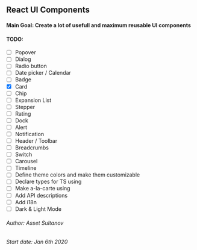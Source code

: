## React UI Components

#### Main Goal: Create a lot of usefull and maximum reusable UI components

#### TODO:
- [ ] Popover
- [ ] Dialog
- [ ] Radio button
- [ ] Date picker / Calendar
- [ ] Badge
- [X] Card
- [ ] Chip
- [ ] Expansion List
- [ ] Stepper
- [ ] Rating
- [ ] Dock
- [ ] Alert
- [ ] Notification
- [ ] Header / Toolbar
- [ ] Breadcrumbs
- [ ] Switch
- [ ] Carousel
- [ ] Timeline
- [ ] Define theme colors and make them customizable
- [ ] Declare types for TS using
- [ ] Make a-la-carte using 
- [ ] Add API descriptions
- [ ] Add i18n
- [ ] Dark & Light Mode

###### Author: Asset Sultanov
###### Start date: Jan 6th 2020